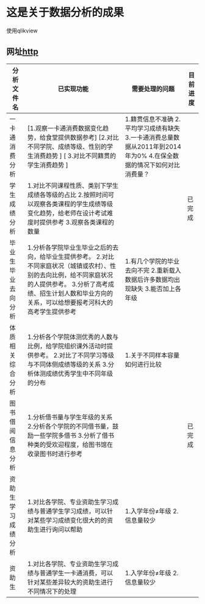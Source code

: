 #  这是关于数据分析的成果
使用qlikview

## 网址[http](http://210.43.0.189/qlikview/index.htm)

|    分析文件名 |  已实现功能  |  需要处理的问题  |   目前进度  |
| -------------| ---------- | -------------- | ---------- 
|一卡通消费分析  |[1.观察一卡通消费数据变化趋势，给食堂提供数据参考]     [2.对比不同学院、成绩等级、性别的学生消费趋势 ]      [ 3.对比不同籍贯的学生消费趋势  ]|1.籍贯信息不准确       2.平均学习成绩有缺失     3.一卡通消费总量数据从2011年到2014年为0%      4.在保全数据的情况下如何对比消费量？||
|学生成绩分析|1.对比不同课程性质、类别下学生成绩各等级的占比        2.按照时间可以观察各类课程的学生成绩等级变化趋势，给老师在设计考试难度时提供参考       3.观察各类课程的数量|| 已完成 |       
|毕业生毕业去向分析|1.分析各学院毕业生毕业之后的去向，给毕业生提供参考。  2.对比不同家庭状况（城镇或农村）、性别的去向比例，给不同家庭状况的人提供参考。        3.分析了高考成绩、招生计划人数和毕业方向的关系，可以给想要报考河科大的高考学生提供参考|1.有几个学院的毕业去向不完         2.重新载入数据后许多数据均出现缺失       3.能否加上各年级||
|体质相关综合分析|1.分析各个学院体测优秀的人数与比例，给学院组织课外活动时提供参考。    2.对比了不同学习等级与不同体侧成绩等级的关系         3.分析体测成绩优秀学生中不同年级的分布|1.关于不同样本容量如何进行比较||
|图书借阅信息分析|1.分析借书量与学生年级的关系       2.分析各个学院的不同借书量，鼓励一些学院多借书        3.分析了借书种类的受欢迎程度，给图书馆在收录图书时进行参考||已完成|
|资助生学习成绩分析|1.对比各学院、专业资助生学习成绩与普通学生学习成绩，可以针对某些学习成绩变化很大的的资助生进行询问以帮助|1.入学年份≠年级      2.信息量较少||
|资助生|1.对比各学院、专业资助生学习成绩与普通学生一卡通消费，可以针对某些差异较大的资助生进行不同情况下的处理|1.入学年份≠年级     2.信息量较少||
